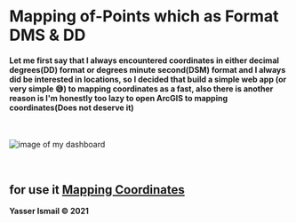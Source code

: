 # Mapping of-Points which as Format DMS & DD
#### Let me first say that I always encountered coordinates in either decimal degrees(DD) format or degrees minute second(DSM) format and I always  did  be interested in locations, so I decided that build a simple web app (or very simple 😅) to mapping coordinates as a fast, also there is another reason is I'm honestly too lazy to open ArcGIS to mapping coordinates(Does not deserve it)
<br />

![image of my dashboard](img/dashboard.jpg)

<br />

## for use it [Mapping Coordinates](https://mappingofpoints.netlify.app)
**Yasser Ismail © 2021**
